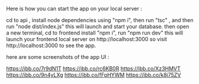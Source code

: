 Here is how you can start the app on your local server :

cd to api , install node dependencies using "npm i", then run "tsc" , and then run "node dist/index.js"
this will launch and start your database.
then open a new terminal, cd to frontend install "npm i", run "npm run dev"
this will launch your frontend local server on http://localhost:3000
so visit http://localhost:3000 to see the app.

here are some screenshots of the app UI : 

https://ibb.co/7r9dN1T
https://ibb.co/rc6KB0R
https://ibb.co/Xz3HMVT
https://ibb.co/9n4yLXg
https://ibb.co/fFpHYWM
https://ibb.co/k8j75ZV
